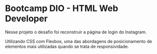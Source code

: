 
# Bootcamp DIO - HTML Web Developer

Nesse projeto o desafio foi reconstruir a página de login do Instagram.

Utilizando CSS com Flexbox, uma das abordagens de posicionamento de elementos mais utilizadas quando se trata de responsividade. 
